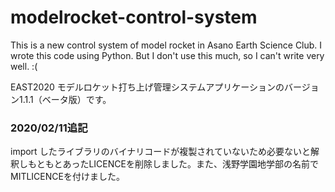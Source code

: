 # modelrocket-control-system
This is a new control system of model rocket in Asano Earth Science Club.
I wrote this code using Python.
But I don't use this much, so I can't write very well. :(

EAST2020 モデルロケット打ち上げ管理システムアプリケーションのバージョン1.1.1（ベータ版）です。

### 2020/02/11追記
import したライブラリのバイナリコードが複製されていないため必要ないと解釈しもともとあったLICENCEを削除しました。また、浅野学園地学部の名前でMITLICENCEを付けました。
